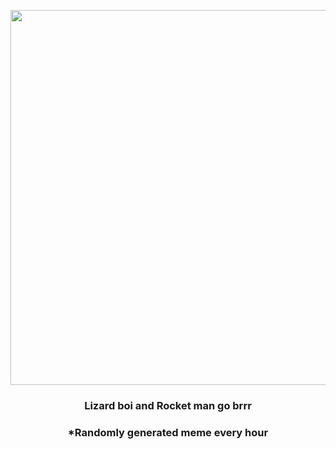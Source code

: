 <p align="center">
        <img src="https://i.redd.it/18etp9ocx9w81.png" width="600" height="600">
        </p>
        <h3 align="center">Lizard boi and Rocket man go brrr</h3>
        <h3 align="center">*Randomly generated meme every hour</h3>
    